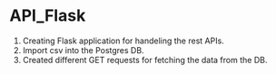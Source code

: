 # API_Flask
1. Creating Flask application for handeling the rest APIs.
2. Import csv into the Postgres DB.
3. Created different GET requests for fetching the data from the DB.
